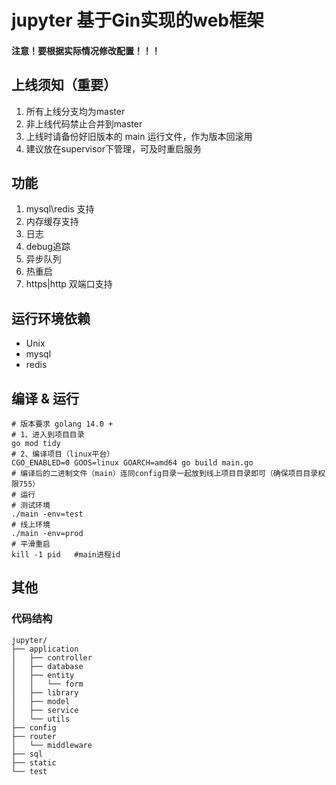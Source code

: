 # jupyter 基于Gin实现的web框架
#### 注意！要根据实际情况修改配置！！！
## 上线须知（重要）
1. 所有上线分支均为master
2. 非上线代码禁止合并到master
3. 上线时请备份好旧版本的 main 运行文件，作为版本回滚用
4. 建议放在supervisor下管理，可及时重启服务
## 功能
1. mysql\redis 支持
2. 内存缓存支持
3. 日志
4. debug追踪
5. 异步队列
6. 热重启
7. https|http 双端口支持
## 运行环境依赖
- Unix
- mysql
- redis
## 编译 & 运行
```shell script
# 版本要求 golang 14.0 +
# 1、进入到项目目录
go mod tidy
# 2、编译项目（linux平台）
CGO_ENABLED=0 GOOS=linux GOARCH=amd64 go build main.go
# 编译后的二进制文件（main）连同config目录一起放到线上项目目录即可（确保项目目录权限755）
# 运行
# 测试环境
./main -env=test
# 线上环境
./main -env=prod
# 平滑重启
kill -1 pid   #main进程id
```
## 其他
### 代码结构
```
jupyter/
├── application
│   ├── controller
│   ├── database
│   ├── entity
│   │   └── form
│   ├── library
│   ├── model
│   ├── service
│   └── utils
├── config
├── router
│   └── middleware
├── sql
├── static
└── test
```